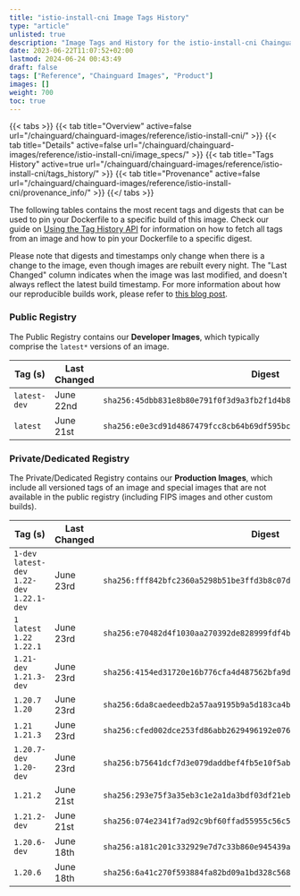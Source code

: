 ```yaml
---
title: "istio-install-cni Image Tags History"
type: "article"
unlisted: true
description: "Image Tags and History for the istio-install-cni Chainguard Image"
date: 2023-06-22T11:07:52+02:00
lastmod: 2024-06-24 00:43:49
draft: false
tags: ["Reference", "Chainguard Images", "Product"]
images: []
weight: 700
toc: true
---
```


{{< tabs >}}
{{< tab title="Overview" active=false url="/chainguard/chainguard-images/reference/istio-install-cni/" >}}
{{< tab title="Details" active=false url="/chainguard/chainguard-images/reference/istio-install-cni/image_specs/" >}}
{{< tab title="Tags History" active=true url="/chainguard/chainguard-images/reference/istio-install-cni/tags_history/" >}}
{{< tab title="Provenance" active=false url="/chainguard/chainguard-images/reference/istio-install-cni/provenance_info/" >}}
{{</ tabs >}}

The following tables contains the most recent tags and digests that can be used to pin your Dockerfile to a specific build of this image. Check our guide on [Using the Tag History API](/chainguard/chainguard-images/using-the-tag-history-api/) for information on how to fetch all tags from an image and how to pin your Dockerfile to a specific digest.

Please note that digests and timestamps only change when there is a change to the image, even though images are rebuilt every night. The "Last Changed" column indicates when the image was last modified, and doesn't always reflect the latest build timestamp. For more information about how our reproducible builds work, please refer to [this blog post](https://www.chainguard.dev/unchained/reproducing-chainguards-reproducible-image-builds).

### Public Registry
The Public Registry contains our **Developer Images**, which typically comprise the `latest*` versions of an image.

| Tag (s)       | Last Changed | Digest                                                                    |
|---------------|--------------|---------------------------------------------------------------------------|
|  `latest-dev` | June 22nd    | `sha256:45dbb831e8b80e791f0f3d9a3fb2f1d4b880fc0cf78b17421b08376c587c4c9c` |
|  `latest`     | June 21st    | `sha256:e0e3cd91d4867479fcc8cb64b69df595bcec3b390fc2a06f2e50e13dde6b1672` |


### Private/Dedicated Registry
The Private/Dedicated Registry contains our **Production Images**, which include all versioned tags of an image and special images that are not available in the public registry (including FIPS images and other custom builds).

| Tag (s)                                       | Last Changed | Digest                                                                    |
|-----------------------------------------------|--------------|---------------------------------------------------------------------------|
|  `1-dev` `latest-dev` `1.22-dev` `1.22.1-dev` | June 23rd    | `sha256:fff842bfc2360a5298b51be3ffd3b8c07d10db27c8fea8687d70cd646eab779a` |
|  `1` `latest` `1.22` `1.22.1`                 | June 23rd    | `sha256:e70482d4f1030aa270392de828999fdf4b55158477550cecbd1cf80cfdb40fa8` |
|  `1.21-dev` `1.21.3-dev`                      | June 23rd    | `sha256:4154ed31720e16b776cfa4d487562bfa9d0d4a1cb6acb0baa00c46534303c073` |
|  `1.20.7` `1.20`                              | June 23rd    | `sha256:6da8caedeedb2a57aa9195b9a5d183ca4b4578ffa0fbaa3d00cfa5470f22f3a5` |
|  `1.21` `1.21.3`                              | June 23rd    | `sha256:cfed002dce253fd86abb2629496192e076b5de6a8d84ad69c1dbd48fc17f8b18` |
|  `1.20.7-dev` `1.20-dev`                      | June 23rd    | `sha256:b75641dcf7d3e079daddbef4fb5e10f5ab456cf84b72bf7634c61adc310b7247` |
|  `1.21.2`                                     | June 21st    | `sha256:293e75f3a35eb3c1e2a1da3bdf03df21eb8ab99346ab63fd03609d477e89e34f` |
|  `1.21.2-dev`                                 | June 21st    | `sha256:074e2341f7ad92c9bf60ffad55955c56c59cbcfd41947cb3615c0db1e983b537` |
|  `1.20.6-dev`                                 | June 18th    | `sha256:a181c201c332929e7d7c33b860e945439a8131e9587f8ff1de164ba1d4f2fd84` |
|  `1.20.6`                                     | June 18th    | `sha256:6a41c270f593884fa82bd09a1bd328c5681517b474a50cff268d52dadd21f654` |

